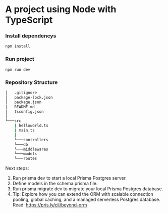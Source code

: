 # A project using Node with TypeScript

### Install dependencys

    npm install

### Run project

    npm run dev

### Repository Structure

```bash
│   .gitignore
│   package-lock.json
│   package.json
│   README.md
│   tsconfig.json
│
└───src
    | helloworld.ts
    | main.ts
    |
    └───controllers
    └───db
    └───middlewares
    └───models
    └───routes
```

Next steps:
1. Run prisma dev to start a local Prisma Postgres server.
2. Define models in the schema.prisma file.
3. Run prisma migrate dev to migrate your local Prisma Postgres database.
4. Tip: Explore how you can extend the ORM with scalable connection pooling, global caching, and a managed serverless Postgres database. Read: https://pris.ly/cli/beyond-orm